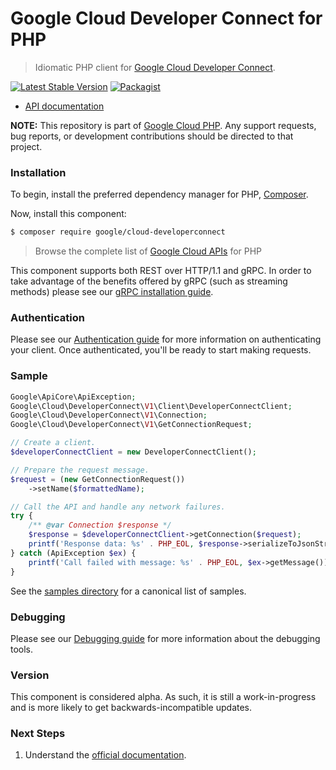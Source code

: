 # Google Cloud Developer Connect for PHP

> Idiomatic PHP client for [Google Cloud Developer Connect](https://cloud.google.com/developer-connect).

[![Latest Stable Version](https://poser.pugx.org/google/cloud-developerconnect/v/stable)](https://packagist.org/packages/google/cloud-developerconnect) [![Packagist](https://img.shields.io/packagist/dm/google/cloud-developerconnect.svg)](https://packagist.org/packages/google/cloud-developerconnect)

* [API documentation](https://cloud.google.com/php/docs/reference/cloud-developerconnect/latest)

**NOTE:** This repository is part of [Google Cloud PHP](https://github.com/googleapis/google-cloud-php). Any
support requests, bug reports, or development contributions should be directed to
that project.

### Installation

To begin, install the preferred dependency manager for PHP, [Composer](https://getcomposer.org/).

Now, install this component:

```sh
$ composer require google/cloud-developerconnect
```

> Browse the complete list of [Google Cloud APIs](https://cloud.google.com/php/docs/reference)
> for PHP

This component supports both REST over HTTP/1.1 and gRPC. In order to take advantage of the benefits
offered by gRPC (such as streaming methods) please see our
[gRPC installation guide](https://cloud.google.com/php/grpc).

### Authentication

Please see our [Authentication guide](https://github.com/googleapis/google-cloud-php/blob/main/AUTHENTICATION.md) for more information
on authenticating your client. Once authenticated, you'll be ready to start making requests.

### Sample

```php
Google\ApiCore\ApiException;
Google\Cloud\DeveloperConnect\V1\Client\DeveloperConnectClient;
Google\Cloud\DeveloperConnect\V1\Connection;
Google\Cloud\DeveloperConnect\V1\GetConnectionRequest;

// Create a client.
$developerConnectClient = new DeveloperConnectClient();

// Prepare the request message.
$request = (new GetConnectionRequest())
    ->setName($formattedName);

// Call the API and handle any network failures.
try {
    /** @var Connection $response */
    $response = $developerConnectClient->getConnection($request);
    printf('Response data: %s' . PHP_EOL, $response->serializeToJsonString());
} catch (ApiException $ex) {
    printf('Call failed with message: %s' . PHP_EOL, $ex->getMessage());
}
```

See the [samples directory](https://github.com/googleapis/google-cloud-php-developerconnect/tree/main/samples) for a canonical list of samples.

### Debugging

Please see our [Debugging guide](https://github.com/googleapis/google-cloud-php/blob/main/DEBUG.md)
for more information about the debugging tools.

### Version

This component is considered alpha. As such, it is still a work-in-progress and is more likely to get backwards-incompatible updates.

### Next Steps

1. Understand the [official documentation](https://cloud.google.com/developer-connect/docs/overview).
